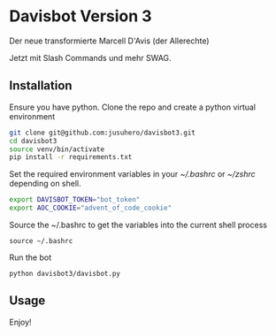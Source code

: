 # Davisbot Version 3 

Der neue transformierte Marcell D'Avis (der Allerechte)

Jetzt mit Slash Commands und mehr SWAG.

## Installation

Ensure you have python. Clone the repo and create a python virtual environment
```bash
git clone git@github.com:jusuhero/davisbot3.git 
cd davisbot3 
source venv/bin/activate
pip install -r requirements.txt 
```

Set the required environment variables in your _~/.bashrc_ or _~/zshrc_ depending on shell.
```bash
export DAVISBOT_TOKEN="bot_token"
export AOC_COOKIE="advent_of_code_cookie"
```

Source the ~/.bashrc to get the variables into the current shell process 

`source ~/.bashrc` 

Run the bot 

`python davisbot3/davisbot.py` 

## Usage

Enjoy!

